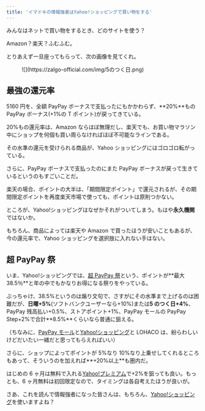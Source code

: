 ```yaml
---
title: 'イマドキの情報強者はYahoo!ショッピングで買い物をする'
---
```


みんなはネットで買い物をするとき、どのサイトを使う？

Amazon？楽天？ふむふむ。

とりあえず一旦座ってもらって、次の画像を見てくれ。

<figure class="wp-block-image size-full">![](https://zalgo-official.com/img/5のつく日.png)</figure>

## 最強の還元率

5160 円を、全額 PayPay ボーナスで支払ったにもかかわらず、**20%**もの PayPay ボーナス(+1%の T ポイント)が戻ってきている。

20%もの還元率は、Amazon ならほぼ無理だし、楽天でも、お買い物マラソン中にショップを何個も買い周らなければほぼ不可能なラインである。

その水準の還元を受けられる商品が、Yahoo ショッピングにはゴロゴロ転がっている。

さらに、PayPay ボーナスで支払ったのにまた PayPay ボーナスが戻って生きているというのもすごいことだ。

楽天の場合、ポイントの大半は、「期間限定ポイント」で還元されるが、その期間限定ポイントを再度楽天市場で使っても、ポイントは原則つかない。

ところが、Yahoo!ショッピングはなぜかそれがついてしまう。もはや**永久機関**ではないか。

もちろん、商品によっては楽天や Amazon で買ったほうが安いこともあるが、今の還元率で、Yahoo ショッピングを選択肢に入れない手はない。

## 超 PayPay 祭

いま、Yahoo!ショッピングでは、[超 PayPay 祭](https://ck.jp.ap.valuecommerce.com/servlet/referral?sid=3619296&pid=887436134&vc_url=https%3A%2F%2Fshopping.yahoo.co.jp%2Fpromotion%2Fsale%2Fppf%2F%3Fsc_i%3Dshp_pc_promo-sale_counter1_ppf2021%23anchor_mdPreparation)という、ポイントが**最大 38.5％**と年の中でもかなりお得になる祭りをやっている。

ぶっちゃけ、38.5%というのは煽り文句で、さすがにその水準まで上げるのは困難だが、**日曜+5%**(ソフトバンクユーザーなら+10%)または**5 のつく日+4%**、PayPay 残高払い+0.5%、ストアポイント+1%、PayPay モールの PayPay Step+2%で合計**8.5%**くらいなら普通に狙える。

（ちなみに、[PayPay モール](https://ck.jp.ap.valuecommerce.com/servlet/referral?sid=3619296&pid=887436134&vc_url=https%3A%2F%2Fpaypaymall.yahoo.co.jp%2F)と[Yahoo!ショッピング](https://ck.jp.ap.valuecommerce.com/servlet/referral?sid=3619296&pid=887436152)と LOHACO は、紛らわしいけどだいたい一緒だと思ってもらえればいい）

さらに、ショップによってポイントが 5%なり 10%なり上乗せしてくれるところもあって、そういうのを加えれば**+20%以上**も圏内だ。

はじめの 6 ヶ月は無料で入れる[Yahoo!プレミアム](https://ck.jp.ap.valuecommerce.com/servlet/referral?sid=3619296&pid=887436147)で+2%を狙っても良い。もっとも、6 ヶ月無料は初回限定なので、タイミングは各自考えたほうが良いが。

さあ、これを読んで情報強者になった皆さんは、もちろん、[Yahoo!ショッピング](https://ck.jp.ap.valuecommerce.com/servlet/referral?sid=3619296&pid=887436152)を使いますよね？

